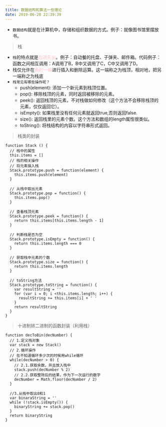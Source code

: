 ```yaml
---
title: 数据结构和算法一些理论
date: 2019-06-20 22:39:39
---
```


- <code>数据结构</code>就是在计算机中，存储和组织数据的方式。例子：就像图书馆里摆放书。
> 栈
- <code>栈</code>的特点就是<font color="pink">后进先出</font>。例子：自动餐的托盘、子弹夹、邮件箱。代码例子：函数之间相互调用：A调用了B，B中又调用了C，C中又调用了D。
- 栈仅允许在<font color="pink">表的一端</font>进行插入和删除运算。这一端称之为栈顶，相对地，把另一端称之为栈底
- <code>栈常见有哪些操作呢？</code>
  - push(element): 添加一个新元素到栈顶位置。
  - pop(): 移除栈顶的元素，同时返回被移除的元素。
  - peek(): 返回栈顶的元素，不对栈做如何修改（这个方法不会移除栈顶的元素，仅仅返回它）。
  - isEmpty(): 如果栈里没有任何元素就返回true,否则返回false.
  - size(): 返回栈里的元素个数。这个方法和数组的length属性很类似。
  - toString(): 将栈结构的内容以字符串形式返回。

> 栈类的封装
```
function Stack () {
  // 栈中的属性
  this.items = []
  // 栈的相关操作
  // 将元素插入栈
  Stack.prototype.push = function(element) {
    this.items.push(element)
  }

  // 从栈中取出元素
  Stack.prototype.pop = function() {
    this.items.pop()
  }

  // 查看栈顶元素
  Stack.prototype.peek = function() {
    return this.items[this.items.length - 1]
  }

  // 判断栈是否为空
  Stack.prototype.isEmpty = function() {
    return this.items.length === 0
  }

  // 获取栈中元素的个数
  Stack.prototype.size = function() {
    return this.items.length
  }

  // toString方法
  Stack.prototype.toString = function() {
    var resultString = ''
    for (var i = 0; i <this.items.length; i++) {
      resultString += this.items[i] + ' '
    }
    return resultString
  }
}
```

> 十进制转二进制的函数封装（利用栈）
```
function decToBin(decNumber) {
  // 1.定义栈对象
  var stack = new Stack()
  // 2.循环操作
  // 在不知道循环多少次的时候用while循环
  while(decNumber > 0) {
    // 2.1.获取余数，并且放入栈中
    stack.push(decNumber % 2)
    // 2.2.获取整除后的结果，作为下一次运行的数字
    decNumber = Math.floor(decNumber / 2)
  }

  //3.从栈中取出0和1
  var binaraString = ''
  while (!stack.isEmpty()) {
    binaryString += stack.pop()
  }
  return binaryString
}
```
